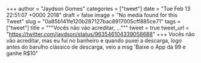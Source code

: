 
+++
author = "Jaydson Gomes"
categories = ["tweet"]
date = "Tue Feb 13 22:51:07 +0000 2018"
draft = false
image = "No media found for this Tweet"
slug = "0a85b141fe120b287127bac8917005cff885ce71"
tags = ["tweet"]
title = """Vocês não vão acreditar, ..."""
tweet = true
tweet_url = "https://twitter.com/jaydson/status/963546104339058688"
+++
Vocês não vão acreditar, mas eu fui no banheiro e quando puxei a descarga, logo antes do barulho clássico de descarga, veio a msg 'Baixe o App da 99 e ganhe R$10"
